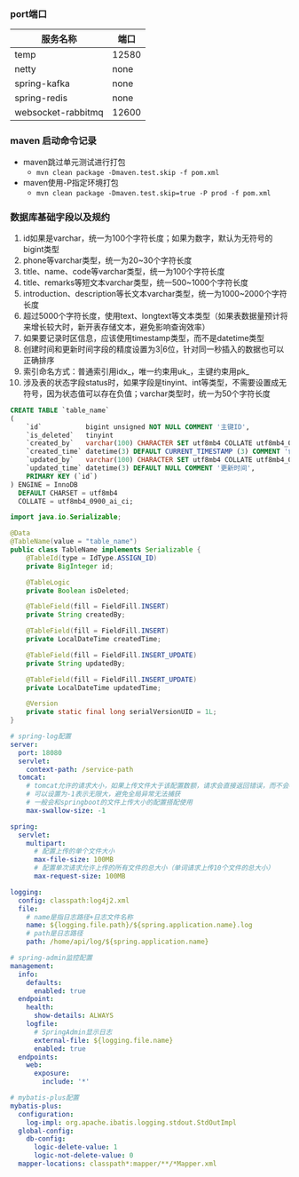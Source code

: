 ### port端口

| 服务名称               | 端口    |
|--------------------|-------|
| temp               | 12580 |
| netty              | none  |
| spring-kafka       | none  |
| spring-redis       | none  |
| websocket-rabbitmq | 12600 |

### maven 启动命令记录

- maven跳过单元测试进行打包
    - `mvn clean package -Dmaven.test.skip -f pom.xml`
- maven使用-P指定环境打包
    - `mvn clean package -Dmaven.test.skip=true -P prod -f pom.xml`

### 数据库基础字段以及规约

1. id如果是varchar，统一为100个字符长度；如果为数字，默认为无符号的bigint类型
2. phone等varchar类型，统一为20~30个字符长度
3. title、name、code等varchar类型，统一为100个字符长度
4. title、remarks等短文本varchar类型，统一500~1000个字符长度
5. introduction、description等长文本varchar类型，统一为1000~2000个字符长度
6. 超过5000个字符长度，使用text、longtext等文本类型（如果表数据量预计将来增长较大时，新开表存储文本，避免影响查询效率）
7. 如果要记录时区信息，应该使用timestamp类型，而不是datetime类型
8. 创建时间和更新时间字段的精度设置为3|6位，针对同一秒插入的数据也可以正确排序
9. 索引命名方式：普通索引用idx_，唯一约束用uk_，主键约束用pk_
10. 涉及表的状态字段status时，如果字段是tinyint、int等类型，不需要设置成无符号，因为状态值可以存在负值；varchar类型时，统一为50个字符长度

```sql
CREATE TABLE `table_name`
(
    `id`           bigint unsigned NOT NULL COMMENT '主键ID',
    `is_deleted`   tinyint                                                       DEFAULT '0' COMMENT '逻辑删除（0：未删除；1：已删除）',
    `created_by`   varchar(100) CHARACTER SET utf8mb4 COLLATE utf8mb4_0900_ai_ci DEFAULT NULL COMMENT '创建人',
    `created_time` datetime(3) DEFAULT CURRENT_TIMESTAMP (3) COMMENT '创建时间',
    `updated_by`   varchar(100) CHARACTER SET utf8mb4 COLLATE utf8mb4_0900_ai_ci DEFAULT NULL COMMENT '更新人',
    `updated_time` datetime(3) DEFAULT NULL COMMENT '更新时间',
    PRIMARY KEY (`id`)
) ENGINE = InnoDB
  DEFAULT CHARSET = utf8mb4
  COLLATE = utf8mb4_0900_ai_ci;
```

```java
import java.io.Serializable;

@Data
@TableName(value = "table_name")
public class TableName implements Serializable {
    @TableId(type = IdType.ASSIGN_ID)
    private BigInteger id;

    @TableLogic
    private Boolean isDeleted;

    @TableField(fill = FieldFill.INSERT)
    private String createdBy;

    @TableField(fill = FieldFill.INSERT)
    private LocalDateTime createdTime;

    @TableField(fill = FieldFill.INSERT_UPDATE)
    private String updatedBy;

    @TableField(fill = FieldFill.INSERT_UPDATE)
    private LocalDateTime updatedTime;

    @Version
    private static final long serialVersionUID = 1L;
}
```

```yaml
# spring-log配置
server:
  port: 18080
  servlet:
    context-path: /service-path
  tomcat:
    # tomcat允许的请求大小，如果上传文件大于该配置数额，请求会直接返回错误，而不会被全局异常捕获
    # 可以设置为-1表示无限大，避免全局异常无法捕获
    # 一般会和springboot的文件上传大小的配置搭配使用
    max-swallow-size: -1

spring:
  servlet:
    multipart:
      # 配置上传的单个文件大小
      max-file-size: 100MB
      # 配置单次请求允许上传的所有文件的总大小（单词请求上传10个文件的总大小）
      max-request-size: 100MB

logging:
  config: classpath:log4j2.xml
  file:
    # name是指日志路径+日志文件名称
    name: ${logging.file.path}/${spring.application.name}.log
    # path是日志路径
    path: /home/api/log/${spring.application.name}

# spring-admin监控配置
management:
  info:
    defaults:
      enabled: true
  endpoint:
    health:
      show-details: ALWAYS
    logfile:
      # SpringAdmin显示日志
      external-file: ${logging.file.name}
      enabled: true
  endpoints:
    web:
      exposure:
        include: '*'

# mybatis-plus配置
mybatis-plus:
  configuration:
    log-impl: org.apache.ibatis.logging.stdout.StdOutImpl
  global-config:
    db-config:
      logic-delete-value: 1
      logic-not-delete-value: 0
  mapper-locations: classpath*:mapper/**/*Mapper.xml
```